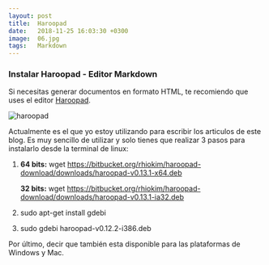 ```yaml
---
layout: post
title:  Haroopad
date:   2018-11-25 16:03:30 +0300
image:  06.jpg
tags:   Markdown
---
```


### Instalar Haroopad - Editor Markdown

Si necesitas generar documentos en formato HTML, te recomiendo que uses el editor [Haroopad](http://pad.haroopress.com/).

![haroopad](/assets/img/content/markdown/haroopad-editor.png)

Actualmente es el que yo estoy utilizando para escribir los articulos de este blog. Es muy sencillo de utilizar y solo tienes que realizar 3 pasos para instalarlo desde la terminal de linux:

1. **64 bits:** wget https://bitbucket.org/rhiokim/haroopad-download/downloads/haroopad-v0.13.1-x64.deb

   **32 bits:** wget https://bitbucket.org/rhiokim/haroopad-download/downloads/haroopad-v0.13.1-ia32.deb

2. sudo apt-get install gdebi

3. sudo gdebi haroopad-v0.12.2-i386.deb

Por último, decir que también esta disponible para las plataformas de Windows y Mac.
